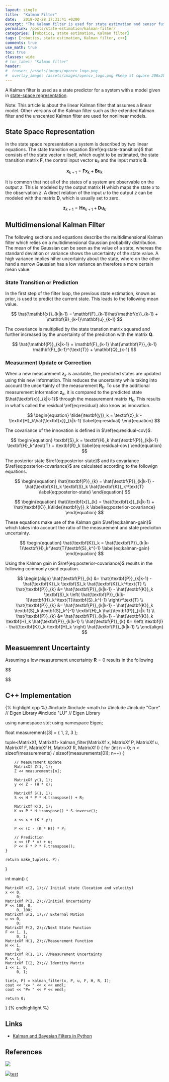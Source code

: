 ```yaml
---
layout: single
title:  "Kalman Filter"
date:   2019-02-28 17:31:41 +0200
excerpt: "The Kalman filter is used for state estimation and sensor fustion. This post explains it."
permalink: /posts/state-estimation/kalman-filter/
categories: [robotics, state estimation, Kalman filter]
tags: [robotics, state estimation, Kalman filter, c++]
comments: true
use_math: true
toc: true
classes: wide
# toc_label: "Kalman filter"
header:
#  teaser: /assets/images/opencv_logo.png
#  overlay_image: /assets/images/opencv_logo.png #keep it square 200x200 px is good
---
```



A Kalman filter is used as a state predictor for a system with a model given in [state-space representation](https://en.wikipedia.org/wiki/State-space_representation).

Note: This article is about the linear Kalman filter that assumes a linear model. Other versions of the Kalman filter such as 
the extended Kalman filter and the unscented Kalman filter are used for nonlinear models. 

## State Space Representation

In the state space representation a system is described by two linear equations. 
The state transition equation $\ref{eq:state-transition}$ that consists of the state vector $x$ itself, which ought to be estimated, the state transition matrix $\mathbf{F}$,
the control input vector $\mathbf{u}_{k}$ and the input matrix $\mathbf{B}$.

$$
\begin{equation}
\mathbf{x}_{k+1} = \mathbf{F} \mathbf{x}_{k} + \mathbf{B} \mathbf{u}_{k} 
\label{eq:state-transition}
\end{equation}
$$

It is common that not all of the states of a system are observable on the output $z$. This is modeled by the output matrix $\mathbf{H}$ which maps the state $x$ to the observation $z$. 
A direct relation of the input $u$ to the output $z$ can be modeled with the matrix $\mathbf{D}$, which is usually set to zero. 

$$
\begin{equation}
\mathbf{z}_{k+1} = \mathbf{H} \mathbf{x}_{k+1} + \mathbf{D} \mathbf{u}_{k} 
\label{eq:measurement-equation}
\end{equation}
$$

## Multidimensional Kalman Filter

The following sections and equations describe the multidimensional Kalman filter which relies on a multidimensional Gaussian probability distribution.
The mean of the Gaussian can be seen as the value of a state, whereas the standard deviation or variance shows the uncertainty of the state value. 
A high variance implies hiher uncertainty about the state, where on the other hand a narrow Gaussian has a low variance an therefore a more certain mean value. 

### State Transition or Prediction

In the first step of the filter loop, the previous state estimation, known as prior, is used to predict the current state. This leads to the following mean value.

$$
\hat{\mathbf{x}}_{k|k-1} = \mathbf{F}_{k-1}\hat{\mathbf{x}}_{k-1} + \mathbf{B}_{k-1}\mathbf{u}_{k-1}
$$

The covariance is multiplied by the state transtion matrix squared and further increased by the uncertainty of the prediction with the matrix $\mathbf{Q}$.

$$
\hat{\mathbf{P}}_{k|k-1} =  \mathbf{F}_{k-1} \hat{\mathbf{P}}_{k-1} \mathbf{F}_{k-1}^{\text{T}} + \mathbf{Q}_{k-1}
$$

### Measurment Update or Correction

When a new measurement $\mathbf{z}_{k}$ is available, the predicted states are updated using this new information. This reduces the uncertainty while taking into account the uncertainty of the measurement $\mathbf{R}_k$.
To use the additional measurement information $\mathbf{z}_{k}$, it is compared to the predicted state $\hat{\textbf{x}}_{k|k-1}$ through the measurement matrix $\textbf{H}_k$. This results in what's called the residual \ref{eq:residual} also know as innovation.

$$
\begin{equation}
\tilde{\textbf{y}}_k = \textbf{z}_k - \textbf{H}_k\hat{\textbf{x}}_{k|k-1}
\label{eq:residual}
\end{equation}
$$

The covariance of the innovation is defined in $\ref{eq:residual-cov}$.

$$
\begin{equation}
\textbf{S}_k = \textbf{H}_k \hat{\textbf{P}}_{k|k-1} \textbf{H}_k^\text{T} + \textbf{R}_k
\label{eq:residual-cov}
\end{equation}
$$


The posterior state $\ref{eq:posterior-state}$ and its covariance $\ref{eq:posterior-covariance}$ are calculated according to the followign equations.

$$
\begin{equation}
\hat{\textbf{P}}_{k} = \hat{\textbf{P}}_{k|k-1} - \hat{\textbf{K}}_k \textbf{S}_k \hat{\textbf{K}}_k^\text{T}
\label{eq:posterior-state}
\end{equation}
$$

$$
\begin{equation}
\hat{\textbf{x}}_{k} = \hat{\textbf{x}}_{k|k-1} + \hat{\textbf{K}}_k\tilde{\textbf{y}}_k
\label{eq:posterior-covariance}
\end{equation}
$$

These equations make use of the Kalman gain $\ref{eq:kalman-gain}$ which takes into account the ratio of the measurement and state prediciton uncertainty. 

$$
\begin{equation}
\hat{\textbf{K}}_k = \hat{\textbf{P}}_{k|k-1}\textbf{H}_k^\text{T}\textbf{S}_k^{-1}
\label{eq:kalman-gain}
\end{equation}
$$

Using the Kalman gain in $\ref{eq:posterior-covariance}$ results in the following commonly used equation.

$$
\begin{align}
\hat{\textbf{P}}_{k} &= \hat{\textbf{P}}_{k|k-1} - \hat{\textbf{K}}_k \textbf{S}_k \hat{\textbf{K}}_k^\text{T} \\
\hat{\textbf{P}}_{k} &= \hat{\textbf{P}}_{k|k-1} - \hat{\textbf{K}}_k \textbf{S}_k \left( \hat{\textbf{P}}_{k|k-1}\textbf{H}_k^\text{T}\textbf{S}_k^{-1} \right)^\text{T} \\
\hat{\textbf{P}}_{k} &= \hat{\textbf{P}}_{k|k-1} - \hat{\textbf{K}}_k \textbf{S}_k \textbf{S}_k^{-1} \textbf{H}_k \hat{\textbf{P}}_{k|k-1} \\
\hat{\textbf{P}}_{k} &= \hat{\textbf{P}}_{k|k-1} - \hat{\textbf{K}}_k \textbf{H}_k \hat{\textbf{P}}_{k|k-1} \\
\hat{\textbf{P}}_{k} &= \left( \textbf{I} - \hat{\textbf{K}}_k \textbf{H}_k \right) \hat{\textbf{P}}_{k|k-1} \\
\end{align}
$$

## Measuemrent Uncertainty

Assuming a low measurement uncertainty $\textbf{R} = 0$ results in the following

$$

$$

## C++ Implementation

{% highlight cpp %}
#include <iostream>
#include <math.h>
#include <tuple>
#include "Core" // Eigen Library
#include "LU"   // Eigen Library

using namespace std;
using namespace Eigen;

float measurements[3] = { 1, 2, 3 };

tuple<MatrixXf, MatrixXf> kalman_filter(MatrixXf x, MatrixXf P, MatrixXf u, MatrixXf F, MatrixXf H, MatrixXf R, MatrixXf I)
{
    for (int n = 0; n < sizeof(measurements) / sizeof(measurements[0]); n++) {

        // Measurement Update
        MatrixXf Z(1, 1);
        Z << measurements[n];

        MatrixXf y(1, 1);
        y << Z - (H * x);

        MatrixXf S(1, 1);
        S << H * P * H.transpose() + R;

        MatrixXf K(2, 1);
        K << P * H.transpose() * S.inverse();

        x << x + (K * y);

        P << (I - (K * H)) * P;

        // Prediction
        x << (F * x) + u;
        P << F * P * F.transpose();
    }

    return make_tuple(x, P);
}

int main()
{

    MatrixXf x(2, 1);// Initial state (location and velocity) 
    x << 0,
    	 0; 
    MatrixXf P(2, 2);//Initial Uncertainty
    P << 100, 0, 
    	 0, 100; 
    MatrixXf u(2, 1);// External Motion
    u << 0,
    	 0; 
    MatrixXf F(2, 2);//Next State Function
    F << 1, 1,
    	 0, 1; 
    MatrixXf H(1, 2);//Measurement Function
    H << 1,
    	 0; 
    MatrixXf R(1, 1); //Measurement Uncertainty
    R << 1;
    MatrixXf I(2, 2);// Identity Matrix
    I << 1, 0,
    	 0, 1; 

    tie(x, P) = kalman_filter(x, P, u, F, H, R, I);
    cout << "x= " << x << endl;
    cout << "P= " << P << endl;

    return 0;
}
{% endhighlight %}


## Links

* [Kalman and Bayesian Filters in Python](https://github.com/rlabbe/Kalman-and-Bayesian-Filters-in-Python)

## References

<a href="https://www.amazon.de/Applied-Optimal-Estimation-Mit-Press/dp/0262570483/ref=as_li_ss_il?s=books-intl-de&ie=UTF8&qid=1551390892&sr=1-1&keywords=optimal+estimation&linkCode=li2&tag=fjp-21&linkId=85bcdf63f00d2b9b918d322eb6079771&language=de_DE" target="_blank"><img border="0" src="//ws-eu.amazon-adsystem.com/widgets/q?_encoding=UTF8&ASIN=0262570483&Format=_SL160_&ID=AsinImage&MarketPlace=DE&ServiceVersion=20070822&WS=1&tag=fjp-21&language=de_DE" ></a><img src="https://ir-de.amazon-adsystem.com/e/ir?t=fjp-21&language=de_DE&l=li2&o=3&a=0262570483" width="1" height="1" border="0" alt="" style="border:none !important; margin:0px !important;" />


<a href="https://www.amazon.de/Probabilistic-Robotics-INTELLIGENT-ROBOTICS-AUTONOMOUS/dp/0262201623/ref=as_li_ss_il?ie=UTF8&qid=1551730012&sr=8-1&keywords=probabilistic+robotics&linkCode=li2&tag=fjp-21&linkId=7fba87448a00855820511f309b7a4d41&language=de_DE" target="_blank"><img border="0" src="//ws-eu.amazon-adsystem.com/widgets/q?_encoding=UTF8&ASIN=0262201623&Format=_SL160_&ID=AsinImage&MarketPlace=DE&ServiceVersion=20070822&WS=1&tag=fjp-21&language=de_DE" >test</a><img src="https://ir-de.amazon-adsystem.com/e/ir?t=fjp-21&language=de_DE&l=li2&o=3&a=0262201623" width="1" height="1" border="0" alt="" style="border:none !important; margin:0px !important;" />
